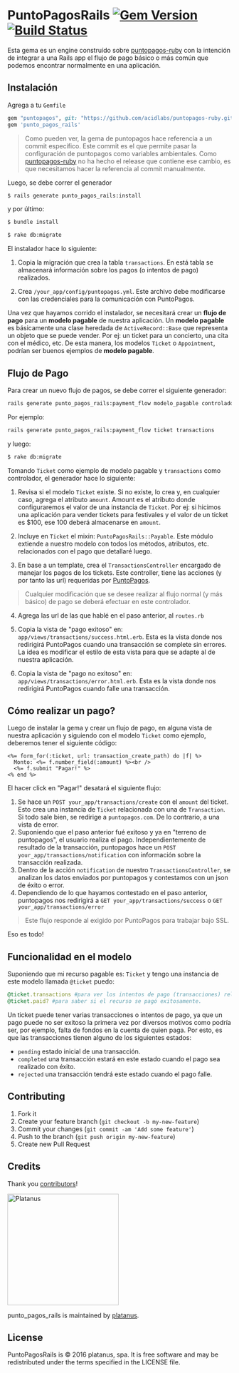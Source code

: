 # PuntoPagosRails [![Gem Version](https://badge.fury.io/rb/punto_pagos_rails.svg)](http://badge.fury.io/rb/punto_pagos_rails) [![Build Status](https://travis-ci.org/platanus/punto_pagos_rails.svg?branch=master)](https://travis-ci.org/platanus/punto_pagos_rails)

Esta gema es un engine construído sobre [puntopagos-ruby](https://github.com/acidlabs/puntopagos-ruby) con la intención de integrar a una Rails app el flujo de pago básico o más común que podemos encontrar normalmente en una aplicación.

## Instalación

Agrega a tu `Gemfile`

```ruby
gem "puntopagos", git: "https://github.com/acidlabs/puntopagos-ruby.git", ref: "54167cc5d081abd1cb110832af1aebefcf734e78"
gem 'punto_pagos_rails'
```

> Como pueden ver, la gema de puntopagos hace referencia a un commit específico. Este commit es el que permite pasar la configuración de puntopagos como variables ambientales. Como [puntopagos-ruby](https://github.com/acidlabs/puntopagos-ruby) no ha hecho el release que contiene ese cambio, es que necesitamos hacer la referencia al commit manualmente.

Luego, se debe correr el generador

```bash
$ rails generate punto_pagos_rails:install
```

y por último:

```bash
$ bundle install
```

```bash
$ rake db:migrate
```

El instalador hace lo siguiente:

1. Copia la migración que crea la tabla `transactions`. En está tabla se almacenará información sobre los pagos (o intentos de pago) realizados.

2. Crea `/your_app/config/puntopagos.yml`. Este archivo debe modificarse con las credenciales para la comunicación con PuntoPagos.

Una vez que hayamos corrido el instalador, se necesitará crear un **flujo de pago** para un **modelo pagable** de nuestra aplicación.
Un **modelo pagable** es básicamente una clase heredada de `ActiveRecord::Base` que representa un objeto que se puede vender. Por ej: un ticket para un concierto, una cita con el médico, etc. De esta manera, los modelos `Ticket` o `Appointment`, podrían ser buenos ejemplos de **modelo pagable**.

## Flujo de Pago

Para crear un nuevo flujo de pagos, se debe correr el siguiente generador:

```bash
rails generate punto_pagos_rails:payment_flow modelo_pagable controlador
```

Por ejemplo:

```bash
rails generate punto_pagos_rails:payment_flow ticket transactions
```

y luego:

```bash
$ rake db:migrate
```

Tomando `Ticket` como ejemplo de modelo pagable y `transactions` como controlador, el generador hace lo siguiente:

1. Revisa si el modelo `Ticket` existe. Si no existe, lo crea y, en cualquier caso, agrega el atributo `amount`. Amount es el atributo donde configuraremos el valor de una instancia de `Ticket`. Por ej: si hicimos una aplicación para vender tickets para festivales y el valor de un ticket es $100, ese 100 deberá almacenarse en `amount`.

2. Incluye en `Ticket` el mixin: `PuntoPagosRails::Payable`. Este módulo extiende a nuestro modelo con todos los métodos, atributos, etc. relacionados con el pago que detallaré luego.

3. En base a un template, crea el `TransactionsController` encargado de manejar los pagos de los tickets. Este controller, tiene las acciones (y por tanto las url) requeridas por [PuntoPagos](https://www.puntopagos.com/).
> Cualquier modificación que se desee realizar al flujo normal (y más básico) de pago se deberá efectuar en este controlador.

4. Agrega las url de las que hablé en el paso anterior, al `routes.rb`

5. Copia la vista de "pago exitoso" en: `app/views/transactions/success.html.erb`. Esta es la vista donde nos redirigirá PuntoPagos cuando una transacción se complete sin errores. La idea es modificar el estilo de esta vista para que se adapte al de nuestra aplicación.

6. Copia la vista de "pago no exitoso" en: `app/views/transactions/error.html.erb`. Esta es la vista donde nos redirigirá PuntoPagos cuando falle una transacción.

## Cómo realizar un pago?

Luego de instalar la gema y crear un flujo de pago, en alguna vista de nuestra aplicación y siguiendo con el modelo `Ticket` como ejemplo, deberemos tener el siguiente código:

```
<%= form_for(:ticket, url: transaction_create_path) do |f| %>
  Monto: <%= f.number_field(:amount) %><br />
  <%= f.submit "Pagar!" %>
<% end %>
```

El hacer click en "Pagar!" desatará el siguiente flujo:

1. Se hace un `POST your_app/transactions/create` con el `amount` del ticket. Esto crea una instancia de `Ticket` relacionada con una de `Transaction`. Si todo sale bien, se redirige a `puntopagos.com`. De lo contrario, a una vista de error.
2. Suponiendo que el paso anterior fué exitoso y ya en "terreno de puntopagos", el usuario realiza el pago. Independientemente de resultado de la transacción, puntopagos hace un `POST your_app/transactions/notification` con información sobre la transacción realizada.
3. Dentro de la acción `notification` de nuestro `TransactionsController`, se analizan los datos enviados por puntopagos y contestamos con un json de éxito o error.
4. Dependiendo de lo que hayamos contestado en el paso anterior, puntopagos nos redirigirá a `GET your_app/transactions/success` o `GET your_app/transactions/error`

> Este flujo responde al exigido por PuntoPagos para trabajar bajo SSL.

Eso es todo!

## Funcionalidad en el modelo

Suponiendo que mi recurso pagable es: `Ticket` y tengo una instancia de este modelo llamada `@ticket` puedo:

```ruby
@ticket.transactions #para ver los intentos de pago (transacciones) relacionados al recurso.
@ticket.paid? #para saber si el recurso se pagó exitosamente.
```

Un ticket puede tener varias transacciones o intentos de pago, ya que un pago puede no ser exitoso la primera vez por diversos motivos como podría ser, por ejemplo, falta de fondos en la cuenta de quien paga. Por esto, es que las transacciones tienen alguno de los siguientes estados:

- `pending` estado inicial de una transacción.
- `completed` una transacción estará en este estado cuando el pago sea realizado con éxito.
- `rejected` una transacción tendrá este estado cuando el pago falle.


## Contributing

1. Fork it
2. Create your feature branch (`git checkout -b my-new-feature`)
3. Commit your changes (`git commit -am 'Add some feature'`)
4. Push to the branch (`git push origin my-new-feature`)
5. Create new Pull Request

## Credits

Thank you [contributors](https://github.com/platanus/punto_pagos_rails/graphs/contributors)!

<img src="http://platan.us/gravatar_with_text.png" alt="Platanus" width="250"/>

punto_pagos_rails is maintained by [platanus](http://platan.us).

## License

PuntoPagosRails is © 2016 platanus, spa. It is free software and may be redistributed under the terms specified in the LICENSE file.
